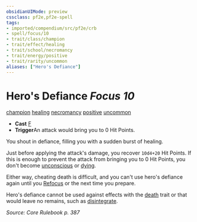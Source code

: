 ```yaml
---
obsidianUIMode: preview
cssclass: pf2e,pf2e-spell
tags:
- imported/compendium/src/pf2e/crb
- spell/focus/10
- trait/class/champion
- trait/effect/healing
- trait/school/necromancy
- trait/energy/positive
- trait/rarity/uncommon
aliases: ["Hero's Defiance"]
---
```

# Hero's Defiance *Focus 10*   
[champion](rules/traits/champion.md)  [healing](healing.md)  [necromancy](necromancy.md)  [positive](positive.md)  [uncommon](uncommon.md)  

- **Cast** [F](chapter-9-playing-the-game.md#Actions "Free Action") 
- **Trigger**An attack would bring you to 0 Hit Points.

You shout in defiance, filling you with a sudden burst of healing.

Just before applying the attack's damage, you recover `10d4+20` Hit Points. If this is enough to prevent the attack from bringing you to 0 Hit Points, you don't become [unconscious](conditions.md#Unconscious) or [dying](conditions.md#Dying).

Either way, cheating death is difficult, and you can't use hero's defiance again until you [Refocus](refocus.md) or the next time you prepare.

Hero's defiance cannot be used against effects with the [death](death.md) trait or that would leave no remains, such as [disintegrate](compendium/spells/disintegrate.md).

*Source: Core Rulebook p. 387*